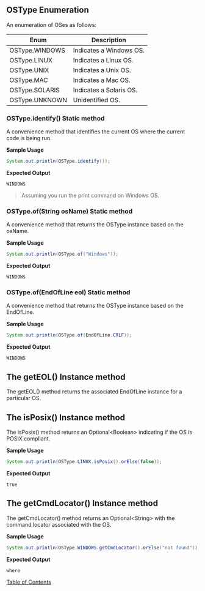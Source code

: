 ## OSType Enumeration

An enumeration of OSes as follows:

| Enum           | Description             |
| -------------- | ----------------------- |
| OSType.WINDOWS | Indicates a Windows OS. |
| OSType.LINUX   | Indicates a Linux OS.   |
| OSType.UNIX    | Indicates a Unix OS.    |
| OSType.MAC     | Indicates a Mac OS.     |
| OSType.SOLARIS | Indicates a Solaris OS. |
| OSType.UNKNOWN | Unidentified OS.        |

### OSType.identify() Static method

A convenience method that identifies the current OS where the current code is being run.

**Sample Usage**

```java
System.out.println(OSType.identify());
```

**Expected Output**

```
WINDOWS
```

> Assuming you run the print command on Windows OS.

### OSType.of(String osName) Static method

A convenience method that returns the OSType instance based on the osName.

**Sample Usage**

```java
System.out.println(OSType.of("Windows"));
```

**Expected Output**

```
WINDOWS
```

### OSType.of(EndOfLine eol) Static method

A convenience method that returns the OSType instance based on the EndOfLine.

**Sample Usage**

```java
System.out.println(OSType.of(EndOfLine.CRLF));
```

**Expected Output**

```
WINDOWS
```

## The getEOL() Instance method

The getEOL() method returns the associated EndOfLine instance for a particular OS.

## The isPosix() Instance method

The isPosix() method returns an Optional\<Boolean\> indicating if the OS is POSIX compliant.

**Sample Usage**

```java
System.out.println(OSType.LINUX.isPosix().orElse(false));
```

**Expected Output**

```
true
```

## The getCmdLocator() Instance method

The getCmdLocator() method returns an Optional\<String\> with the command locator associated with the OS.

**Sample Usage**

```java
System.out.println(OSType.WINDOWS.getCmdLocator().orElse("not found"));
```

**Expected Output**

```
where
```

[Table of Contents](USER_GUIDE_TOC.md)